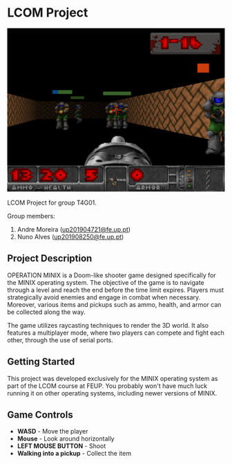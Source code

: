 # LCOM Project

![MINIX OPERATION](docs/images/init2.PNG)

LCOM Project for group T4G01.

Group members:
 
1. Andre Moreira (up201904721@fe.up.pt)
2. Nuno Alves (up201908250@fe.up.pt)

## Project Description

OPERATION MINIX is a Doom-like shooter game designed specifically for the MINIX operating system. The objective of the game is to navigate through a level and reach the end before the time limit expires. Players must strategically avoid enemies and engage in combat when necessary. Moreover, various items and pickups such as ammo, health, and armor can be collected along the way.

The game utilizes raycasting techniques to render the 3D world. It also features a multiplayer mode, where two players can compete and fight each other, through the use of serial ports.

## Getting Started

This project was developed exclusively for the MINIX operating system as part of the LCOM course at FEUP. You probably won't have much luck running it on other operating systems, including newer versions of MINIX.

## Game Controls

- **WASD** - Move the player
- **Mouse** - Look around horizontally
- **LEFT MOUSE BUTTON** - Shoot
- **Walking into a pickup** - Collect the item
